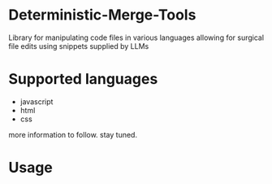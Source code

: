 # Deterministic-Merge-Tools
Library for manipulating code files in various languages allowing for surgical file edits using snippets supplied by LLMs


# Supported languages
- javascript
- html
- css


more information to follow. stay tuned. 

# Usage
```



```